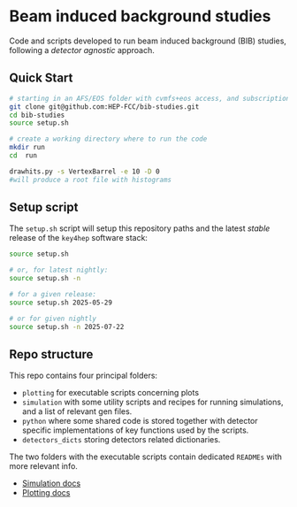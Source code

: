 # Beam induced background studies

Code and scripts developed to run beam induced background (BIB) studies,
following a _detector agnostic_ approach.

## Quick Start

```sh
# starting in an AFS/EOS folder with cvmfs+eos access, and subscription to
git clone git@github.com:HEP-FCC/bib-studies.git
cd bib-studies
source setup.sh

# create a working directory where to run the code
mkdir run
cd  run

drawhits.py -s VertexBarrel -e 10 -D 0
#will produce a root file with histograms
```

## Setup script

The `setup.sh` script will setup this repository paths and 
the latest *stable* release of the `key4hep` software stack:
```sh
source setup.sh
```
```sh
# or, for latest nightly:
source setup.sh -n
```
```sh
# for a given release:
source setup.sh 2025-05-29
```
```sh
# or for given nightly
source setup.sh -n 2025-07-22
```

## Repo structure

This repo contains four principal folders:
-  `plotting` for executable scripts concerning plots
-  `simulation` with some utility scripts and recipes for running simulations, and a list of relevant gen files.
-  `python` where some shared code is stored together with detector specific implementations of key functions used by the scripts.
-  `detectors_dicts` storing detectors related dictionaries.

The two folders with the executable scripts contain dedicated `READMEs` with more relevant info.
- [Simulation docs](./simulation/README.md)
- [Plotting docs](./plotting/README.md)



